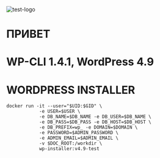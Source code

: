 ![test-logo](http://ci.intr:90/job/apps/job/wordpress/badge/icon)
# ПРИВЕТ
# WP-CLI 1.4.1, WordPress 4.9 
# WORDPRESS INSTALLER
``` 
docker run -it --user="$UID:$GID" \
            -e USER=$USER \
            -e DB_NAME=$DB_NAME -e DB_USER=$DB_NAME \ 
            -e DB_PASS=$DB_PASS -e DB_HOST=$DB_HOST \
            -e DB_PREFIX=wp_ -e DOMAIN=$DOMAIN \
            -e PASSWORD=$ADMIN_PASSWORD \
            -e ADMIN_EMAIL=$ADMIN_EMAIL \
            -v $DOC_ROOT:/workdir \ 
            wp-installer:v4.9-test
```

